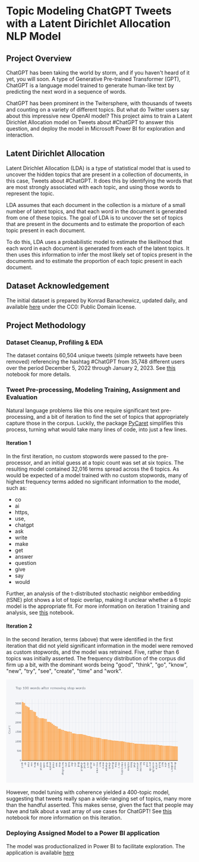 # Topic Modeling ChatGPT Tweets with a Latent Dirichlet Allocation NLP Model

## Project Overview
ChatGPT has been taking the world by storm, and if you haven't heard of it yet, you will soon.  A type of Generative Pre-trained Transformer (GPT), ChatGPT is a language model trained to generate human-like text by predicting the next word in a sequence of words.

ChatGPT has been prominent in the Twitersphere, with thousands of tweets and counting on a variety of different topics.  But what do Twitter users say about this impressive new OpenAI model? This project aims to train a Latent Dirichlet Allocation model on Tweets about #ChatGPT to answer this question, and deploy the model in Microsoft Power BI for exploration and interaction.  

## Latent Dirichlet Allocation
Latent Dirichlet Allocation (LDA) is a type of statistical model that is used to uncover the hidden topics that are present in a collection of documents, in this case, Tweets about #ChatGPT. It does this by identifying the words that are most strongly associated with each topic, and using those words to represent the topic.

LDA assumes that each document in the collection is a mixture of a small number of latent topics, and that each word in the document is generated from one of these topics. The goal of LDA is to uncover the set of topics that are present in the documents and to estimate the proportion of each topic present in each document.

To do this, LDA uses a probabilistic model to estimate the likelihood that each word in each document is generated from each of the latent topics. It then uses this information to infer the most likely set of topics present in the documents and to estimate the proportion of each topic present in each document.

## Dataset Acknowledgement
The initial dataset is prepared by Konrad Banachewicz, updated daily, and available [here](https://www.kaggle.com/datasets/konradb/chatgpt-the-tweets) under the CC0: Public Domain license.

## Project Methodology

### Dataset Cleanup, Profiling & EDA
The dataset contains 60,504 unique tweets (simple retweets have been removed) referencing the hashtag #ChatGPT from 35,748 different users over the period December 5, 2022 through January 2, 2023. See [this](https://app.hex.tech/5b266aaf-b343-4ae7-bdea-218e8fe3001f/hex/87ba702b-030a-4821-8ee1-8f7bf0117139/draft/logic) notebook for more details.

### Tweet Pre-processing, Modeling Training, Assignment and Evaluation
Natural language problems like this one require significant text pre-processing, and a bit of iteration to find the set of topics that appropriately capture those in the corpus.  Luckily, the package [PyCaret](https://pycaret.org/) simplifies this process, turning what would take many lines of code, into just a few lines. 
  
#### Iteration 1
In the first iteration, no custom stopwords were passed to the pre-processor, and an initial guess at a topic count was set at six topics.  The resulting model contained 32,016 terms spread across the 6 topics.  As would be expected of a model trained with no custom stopwords, many of highest frequency terms added no significant information to the model, such as:

* co
* ai
* https,
* use,
* chatgpt
* ask
* write
* make
* get
* answer
* question
* give
* say
* would

Further, an analysis of the t-distributed stochastic neighbor embedding (tSNE) plot shows a lot of topic overlap, making it unclear whether a 6 topic model is the appropriate fit.  For more information on iteration 1 training and analysis, see [this](https://github.com/joelmsherman/ChatGPT-Topic-Modeling/blob/master/Notebooks/Iteration1.ipynb) notebook.

#### Iteration 2
In the second iteration, terms (above) that were identified in the first iteration that did not yield significant information in the model were removed as custom stopwords, and the model was retrained.  Five, rather than 6 topics was initially asserted.  The frequency distribution of the corpus did firm up a bit, with the dominant words being "good", "think", "go", "know", "new", "try", "see", "create", "time" and "work". 

![title](Images/Iter2_corpus.png)

However, model tuning with coherence yielded a 400-topic model, suggesting that tweets really span a wide-ranging set of topics, many more than the handful asserted.  This makes sense, given the fact that people may have and talk about a vast array of use cases for ChatGPT!  See [this](https://github.com/joelmsherman/ChatGPT-Topic-Modeling/blob/master/Notebooks/Iteration2.ipynb) notebook for more information on this iteration.

### Deploying Assigned Model to a Power BI application
The model was productionalized in Power BI to facilitate exploration.  The application is available [here](https://app.powerbi.com/view?r=eyJrIjoiZWVkNGVjYzItZDhmNS00MjJlLWE3YWEtZGM2MjkxYjk1YmEyIiwidCI6IjEwMmY4MzcyLTBlMWUtNDFhMy04ZWU4LTZhOTQ5NzAyZjcxNCJ9)
